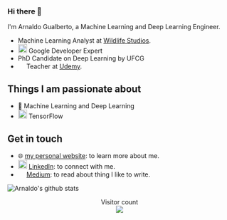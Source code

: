 ### Hi there 👋

I'm Arnaldo Gualberto, a Machine Learning and Deep Learning Engineer.

- Machine Learning Analyst at [Wildlife Studios](wildlifestudios.com/).
- <img height="20" src="https://encrypted-tbn0.gstatic.com/images?q=tbn%3AANd9GcRaQ6WJCptztPYoORlPmRglWs61jAtdd2eXTA&usqp=CAU"> Google Developer Expert
- PhD Candidate on Deep Learning by UFCG
- <img height="15" src="https://cdn.worldvectorlogo.com/logos/udemy-1.svg"> Teacher at [Udemy](https://www.udemy.com/course/redes-neurais/?referralCode=34C61CFBEACD87D2FD37). 

## Things I am passionate about

- 🤖 Machine Learning and Deep Learning
- <img height="20" src="https://cdn-images-1.medium.com/max/1200/1*iDQvKoz7gGHc6YXqvqWWZQ.png"> TensorFlow

## Get in touch

- 🌐 [my personal website](www.arnaldogualberto.com): to learn more about me.
- <img height="20" src="https://i.pinimg.com/originals/ce/09/3c/ce093c7214ad357bb665cfd2f66a8b6b.png"> [LinkedIn](https://www.linkedin.com/in/arnaldo-gualberto/): to connect with me.
- <img height="15" src="https://encrypted-tbn0.gstatic.com/images?q=tbn%3AANd9GcSTghi0H7gitTfXtM-FTY0AkMga34FgWoLFCg&usqp=CAU"> [Medium](medium.com/@arnaldog12): to read about thing I like to write.

![Arnaldo's github stats](https://github-readme-stats.vercel.app/api?username=arnaldog12&count_private=true&show_icons=true&theme=algolia)

<p align="center"> 
  Visitor count<br>
  <img src="https://profile-counter.glitch.me/arnaldog12/count.svg" />
</p>
